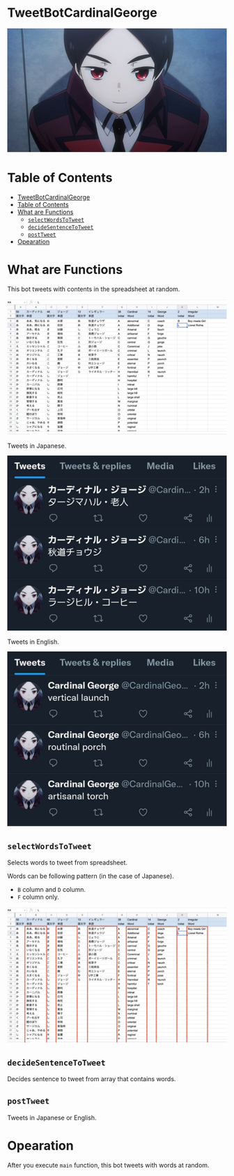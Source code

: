 # TweetBotCardinalGeorge

![](./img/01-01_outline.jpg)

# Table of Contents

- [TweetBotCardinalGeorge](#tweetbotcardinalgeorge)
- [Table of Contents](#table-of-contents)
- [What are Functions](#what-are-functions)
  - [`selectWordsToTweet`](#selectwordstotweet)
  - [`decideSentenceToTweet`](#decidesentencetotweet)
  - [`postTweet`](#posttweet)
- [Opearation](#opearation)

# What are Functions

This bot tweets with contents in the spreadsheet at random.

![](./img/02-01_function.jpg)

Tweets in Japanese.

![](./img/02-02_tweet_jp.jpg)

Tweets in English.

![](./img/02-03_tweet_en.jpg)

## `selectWordsToTweet`

Selects words to tweet from spreadsheet.

Words can be following pattern (in the case of Japanese).

- `B` column and `D` column.
- `F` column only.

![](./img/03-01_selectWordsToTweet.jpg)

## `decideSentenceToTweet`

Decides sentence to tweet from array that contains words.

## `postTweet`

Tweets in Japanese or English.

# Opearation

After you execute `main` function, this bot tweets with words at random.
